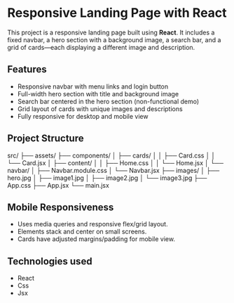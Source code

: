 # Responsive Landing Page with React

This project is a responsive landing page built using **React**. It includes a fixed navbar, a hero section with a background image, a search bar, and a grid of cards—each displaying a different image and description.

## Features

- Responsive navbar with menu links and login button
- Full-width hero section with title and background image
- Search bar centered in the hero section (non-functional demo)
- Grid layout of cards with unique images and descriptions
- Fully responsive for desktop and mobile view

## Project Structure

src/
├── assets/
├── components/
│ ├── cards/
│ │ ├── Card.css
│ │ └── Card.jsx
│ ├── content/
│ │ ├── Home.css
│ │ └── Home.jsx
│ └── navbar/
│ ├── Navbar.module.css
│ └── Navbar.jsx
├── images/
│ ├── hero.jpg
│ ├── image1.jpg
│ ├── image2.jpg
│ └── image3.jpg
├── App.css
├── App.jsx
└── main.jsx


## Mobile Responsiveness

- Uses media queries and responsive flex/grid layout.
- Elements stack and center on small screens.
- Cards have adjusted margins/padding for mobile view.

## Technologies used

- React
- Css
- Jsx